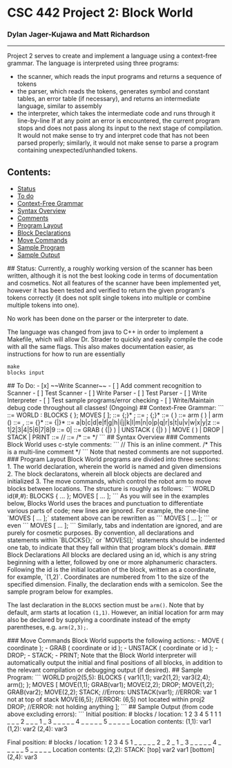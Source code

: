 <!--
Quick overview of .md (markdown) syntax:
*text* = italics
**text** = bold
***text*** = bold italics
~~text~~ = strikethrough
#text = h1
##text = h2
###text = h3
... h5, h6
 - text = bulleted list
 1. text = numbered list
 - [ ] = checkbox list
> text = block quote
`text` = inline code snippet
```
text
``` = large code snippet
[text](link) = hyperlink

Markdown supports HTML code and comments as well.
-->

# CSC 442 Project 2: Block World
### Dylan Jager-Kujawa and Matt Richardson
---

Project 2 serves to create and implement a language using a context-free grammar. The language is interpreted using three programs: 
 - the scanner, which reads the input programs and returns a sequence of tokens
 - the parser, which reads the tokens, generates symbol and constant tables, an error table (if necessary), and returns an intermediate language, similar to assembly
 - the interpreter, which takes the intermediate code and runs through it line-by-line
If at any point an error is encountered, the current program stops and does not pass along its input to the next stage of compilation. It would not make sense to try and interpret code that has not been parsed properly; similarly, it would not make sense to parse a program containing unexpected/unhandled tokens.

## Contents:
 - [Status](#status)
 - [To do](#todo)
 - [Context-Free Grammar](#cfg)
 - [Syntax Overview](#syntax)
  - [Comments](#comments)
  - [Program Layout](#layout)                                                                        
  - [Block Declarations](#block)
  - [Move Commands](#moves)
 - [Sample Program](#program)
 - [Sample Output](#output)

<a name="status" />
## Status:
Currently, a roughly working version of the scanner has been written, although it is not the best looking code in terms of documentation and cosmetics. Not all features of the scanner have been implemented yet, however it has been tested and verified to return the given program's tokens correctly (it does not split single tokens into multiple or combine multiple tokens into one).

No work has been done on the parser or the interpreter to date.

The language was changed from java to C++ in order to implement a Makefile, which will allow Dr. Strader to quickly and easily compile the code with all the same flags. This also makes documentation easier, as instructions for how to run are essentially
```
make
blocks input
```

<a name="todo" />
## To Do:
 - [x] ~~Write Scanner~~
 - [ ] Add comment recognition to Scanner
 - [ ] Test Scanner
 - [ ] Write Parser
 - [ ] Test Parser
 - [ ] Write Interpreter
 - [ ] Test sample programs/error checking
 - [ ] Write/Maintain debug code throughout all classes! (Ongoing)

<a name="cfg" />
## Context-Free Grammar:
```
<program> ::= WORLD <variable>: BLOCKS { <declarations> }; MOVES [ <actions> ];
<declarations> ::= {<variable>;}* <arm>;
<actions> ::= <action>; {<action>;}*
<variable> ::= <id> ( <coordinate> )
<arm> ::= arm ( <coordinate> ) | arm ()
<coordinate> ::= <location>, <location>
<location> ::= <nonzero> {<digit>}*
<id> ::= <alpha> {<alpha>|<digit>}*
<alpha> ::= a|b|c|d|e|f|g|h|i|j|k|l|m|n|o|p|q|r|s|t|u|v|w|x|y|z
<nonzero> ::= 1|2|3|4|5|6|7|8|9
<digit> ::= 0|<nonzero>
<action> ::= GRAB ( {<coordinate>|<id>} ) | UNSTACK ( {<coordinate>|<id>} ) | 
  MOVE ( <coordinate> ) | DROP | STACK | PRINT
<eolcomment> ::= //
<startcomment> ::= /*
<endcomment> ::= */
```

<a name="syntax" />
## Syntax Overview
<a name="comments"/>
### Comments
Block World uses c-style comments:  
```
// This is an inline comment.
/*
  This is a
  multi-line
  comment
*/
```  
Note that nested comments are not supported.

<a name="layout" />
### Program Layout
Block World programs are divided into three sections:
 1. The world declaration, wherein the world is named and given dimensions
 2. The block declaratons, wherein all block objects are declared and initialized
 3. The move commands, which control the robot arm to move blocks between locations.  
The structure is roughly as follows:  
```
WORLD id(#,#):
BLOCKS { ... };
MOVES [ ... ];
```
As you will see in the examples below, Blocks World uses the braces and punctuation to differentiate various parts of code; new lines are ignored. For example, the one-line `MOVES [ ... ];` statement above can be rewritten as  
```
MOVES [
...
];
``` 
or even
```
MOVES
[
...
];
```  
Similarly, tabs and indentation are ignored, and are purely for cosmetic purposes. By convention, all declarations and statements within `BLOCKS{};` or `MOVES[];` statements should be indented one tab, to indicate that they fall within that program block's domain.

<a name="block" />
### Block Declarations
All blocks are declared using an id, which is any string beginning with a letter, followed by one or more alphanumeric characters. Following the id is the initial location of the block, written as a coordinate, for example, `(1,2)`. Coordinates are numbered from 1 to the size of the specified dimension. Finally, the declaration ends with a semicolon. See the sample program below for examples.

The last declaration in the `BLOCKS` section must be `arm()`. Note that by default, arm starts at location `(1,1)`. However, an initial location for arm may also be declared by supplying a coordinate instead of the empty parentheses, e.g. `arm(2,3);`.

<a name="moves" />
### Move Commands
Block World supports the following actions:
 - MOVE ( coordinate );
 - GRAB ( coordinate or id );
 - UNSTACK ( coordinate or id );
 - DROP;
 - STACK;
 - PRINT;
 Note that the Block World interpreter will automatically output the initial and final positions of all blocks, in addition to the relevant compilation or debugging output (if desired).

<a name="program" />
## Sample Program:
```
WORLD proj2(5,5):
BLOCKS {
	var1(1,1);
	var2(1,2);
	var3(2,4);
	arm();
};
MOVES [
	MOVE(1,1);
  GRAB(var1);
	MOVE(2,2);
	DROP;
	MOVE(1,2);
  GRAB(var2);
  MOVE(2,2);
  STACK;
	//Errors:
	UNSTACK(var1); //ERROR: var 1 not at top of stack
	MOVE(6,5);     //ERROR: (6,5) not located within proj2
	DROP;          //ERROR: not holding anything
];
```

<a name="output" />
## Sample Output (from code above excluding errors):
```
Initial position:
    # blocks / location:
           1  2  3  4  5
        1  1  1  _  _  _
        2  _  _  _  1  _
        3  _  _  _  _  _
        4  _  _  _  _  _
        5  _  _  _  _  _
    Location contents:
      (1,1):
          var1
      (1,2):
          var2
      (2,4):
          var3

Final position:
    # blocks / location:
           1  2  3  4  5
        1  _  _  _  _  _
        2  _  2  _  1  _
        3  _  _  _  _  _
        4  _  _  _  _  _
        5  _  _  _  _  _
Location contents:
    (2,2):
        STACK:
        [top]
            var2
            var1
        [bottom]
    (2,4):
        var3
```